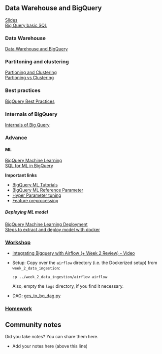 ## Data Warehouse and BigQuery
[Slides](https://docs.google.com/presentation/d/1a3ZoBAXFk8-EhUsd7rAZd-5p_HpltkzSeujjRGB2TAI/edit?usp=sharing)  
[Big Query basic SQL](big_query.sql)

### Data Warehouse
[Data Warehouse and BigQuery](https://youtu.be/jrHljAoD6nM)

### Partitoning and clustering
[Partioning and Clustering](https://youtu.be/jrHljAoD6nM?t=726)  
[Partioning vs Clustering](https://youtu.be/-CqXf7vhhDs)  

### Best practices
[BigQuery Best Practices](https://youtu.be/k81mLJVX08w)  

### Internals of BigQuery
[Internals of Big Query](https://youtu.be/eduHi1inM4s)  

### Advance
#### ML
[BigQuery Machine Learning](https://youtu.be/B-WtpB0PuG4)  
[SQL for ML in BigQuery](big_query_ml.sql)

**Important links**
- [BigQuery ML Tutorials](https://cloud.google.com/bigquery-ml/docs/tutorials)
- [BigQuery ML Reference Parameter](https://cloud.google.com/bigquery-ml/docs/analytics-reference-patterns)
- [Hyper Parameter tuning](https://cloud.google.com/bigquery-ml/docs/reference/standard-sql/bigqueryml-syntax-create-glm)
- [Feature preprocessing](https://cloud.google.com/bigquery-ml/docs/reference/standard-sql/bigqueryml-syntax-preprocess-overview)

##### Deploying ML model
[BigQuery Machine Learning Deployment](https://youtu.be/BjARzEWaznU)  
[Steps to extract and deploy model with docker](extract_model.md)  


### [Workshop](airflow.md)

- [Integrating Bigquery with Airflow (+ Week 2 Review) - Video](https://www.youtube.com/watch?v=lAxAhHNeGww&list=PL3MmuxUbc_hJed7dXYoJw8DoCuVHhGEQb&index=31)

- Setup:
  Copy over the `airflow` directory (i.e. the Dockerized setup) from `week_2_data_ingestion`:
  ```
  cp ../week_2_data_ingestion/airflow airflow
  ```
  Also, empty the `logs` directory, if you find it necessary.

- DAG: [gcs_to_bq_dag.py](https://github.com/DataTalksClub/data-engineering-zoomcamp/blob/main/week_3_data_warehouse/airflow/dags/gcs_to_bq_dag.py)


### [Homework](homework.md)


## Community notes

Did you take notes? You can share them here.

* Add your notes here (above this line)
